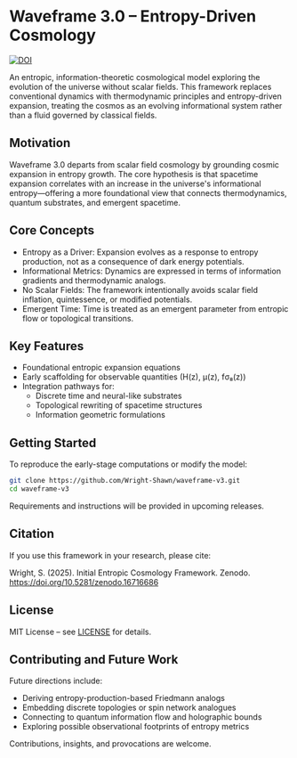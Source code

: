 
# Waveframe 3.0 – Entropy-Driven Cosmology

[![DOI](https://zenodo.org/badge/DOI/10.5281/zenodo.16716686.svg)](https://doi.org/10.5281/zenodo.16716686)

An entropic, information-theoretic cosmological model exploring the evolution of the universe without scalar fields. This framework replaces conventional dynamics with thermodynamic principles and entropy-driven expansion, treating the cosmos as an evolving informational system rather than a fluid governed by classical fields.

## Motivation

Waveframe 3.0 departs from scalar field cosmology by grounding cosmic expansion in entropy growth. The core hypothesis is that spacetime expansion correlates with an increase in the universe's informational entropy—offering a more foundational view that connects thermodynamics, quantum substrates, and emergent spacetime.

## Core Concepts

- Entropy as a Driver: Expansion evolves as a response to entropy production, not as a consequence of dark energy potentials.
- Informational Metrics: Dynamics are expressed in terms of information gradients and thermodynamic analogs.
- No Scalar Fields: The framework intentionally avoids scalar field inflation, quintessence, or modified potentials.
- Emergent Time: Time is treated as an emergent parameter from entropic flow or topological transitions.

## Key Features

- Foundational entropic expansion equations
- Early scaffolding for observable quantities (H(z), μ(z), fσ₈(z))
- Integration pathways for:
  - Discrete time and neural-like substrates
  - Topological rewriting of spacetime structures
  - Information geometric formulations


## Getting Started

To reproduce the early-stage computations or modify the model:

```bash
git clone https://github.com/Wright-Shawn/waveframe-v3.git
cd waveframe-v3
```

Requirements and instructions will be provided in upcoming releases.

## Citation

If you use this framework in your research, please cite:

Wright, S. (2025). Initial Entropic Cosmology Framework. Zenodo. https://doi.org/10.5281/zenodo.16716686

## License

MIT License – see [LICENSE](./LICENSE) for details.

## Contributing and Future Work

Future directions include:

- Deriving entropy-production-based Friedmann analogs
- Embedding discrete topologies or spin network analogues
- Connecting to quantum information flow and holographic bounds
- Exploring possible observational footprints of entropy metrics

Contributions, insights, and provocations are welcome.
